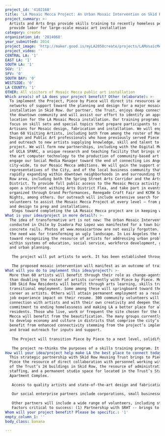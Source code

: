 ```yaml
---
project_id: '4102168'
title: 'LA Mosaic Mecca Project: An Urban Mosaic Intervention on Skid Row'
project_summary: >-
  Artists and Arts Orgs provide skills training to recently homeless persons to
  provide labor for large-scale mosaic art installation
category: create
organization_id: '2014068'
year_submitted: 2014
project_image: 'http://maker.good.is/myLA2050create/projects/LAMosaicMecca.html'
project_video: ''
CENTRAL LA: '1'
EAST LA: '1'
SOUTH LA: '1'
SGV: '1'
SFV: '0'
SOUTH BAY: '0'
WESTSIDE: '0'
LA COUNTY: '1'
OTHER: All visitors of Mosaic Mecca public art installation
Which area(s) of LA does your project benefit? Other (elaborate): >-
  To implement the Project, Piece by Piece will direct its resources and
  networks of support toward the planning and design for a major mosaic
  installation in Skid Row. Our partner, the Trust, enjoys deep connections in
  the downtown community and will assist our effort to identify an appropriate
  location for the LA Mosaic Mecca installation. Our training programs will
  focus on skill sets and special topics that prepare participants to serve as
  Artisans for Mosaic design, fabrication and installation. We will engage more
  than 60 Visiting Artists, including both from among the roster of Mosaic,
  Design and Public Art professionals who have previously served Piece by Piece
  and outreach to new artists supplying knowledge, skill and talent to the
  project. We will form new partnerships, including with the Digital Mural Lab
  of UCLA SPARC, a unique research and teaching facility that brings state of
  the art computer technology to the production of community-based art. We will
  engage our Social Media Manager toward the end of connecting Los Angeles,
  city-wide, to our Mosaic Mecca ambitions. We will gain the support of
  representatives of the City, and of the local business community that is
  rapidly expanding within downtown neighborhoods in and surrounding the Skid
  Row area, including both the Spring Street Arts Corridor and the Arts
  District. To provide full public access to the Mosaic Mecca activity, we will
  open a storefront withing Arts District Flea, and take part in events
  organized through Grand Performances, Renegade Craft Fair and KCRW Summer
  Nights, among others. Our outreach will include extensive search for
  volunteers to assist the Mosaic Mecca Project at every level – from planning
  and design to prep and installations. 
   Steps toward completing the LA Mosaic Mecca project are in keeping with the daily operations of Piece by Piece. Operations include learning workshops for participants at every level, training labs for participants advancing toward Artisan achievement, special topics instruction from Visiting Artists in Piece by Piece studio, and professional development for Piece by Piece Artist Instructors charged with design and fabrication challenges. Our Program Director and Instructional staff will engage in advanced technology training to support their role in leading planning and design of a public art mosaic of scale that is suited to the chosen site.
What is your idea/project in more detail?: >-
  The idea of transformative art is not new: The Urban Mosaic Intervention
  conducted in Chile by Isadora Paz Lopez was manifested for a town bisected by
  concrete rails. Photos at www.mosaicartnow are not easily forgotten. In Chile
  the need was for transforming an ugly landscape. In Los Angeles the need is
  toward recognizing the resource of artists for addressing urban problems
  within systems of education, social service, workforce development, government
  and urban planning.
   
   The project will put artists to work. It has been established through research that artists can be a creative engine for a thriving society, yet opportunities for engagement remains limited. The project offers work for artists that connects them with a broader community and brings recognition to their contributions as change-makers. The visibility of the project in promoting the role of artists as not only creators but also problem-solvers, collaborators, community-builders, teachers, leaders and agents for change can guide the future of LA in recognizing the role of artists as a critical to education, urban development, and social needs at every level. In 2050, LA can be the best place for artists to work and to live and to be recognized for how their contributions impact the community at every level. 
   
   The proposed mosaic intervention will manifest as an outcome of training extended to residents of Skid Row who are vulnerable to homelessness. These participants, paired and mentored by a large corp of professional artists, will perform the labor as a culminating thesis for their own advancement in creative learning and skill. Following a training that includes both soft skills (working in teams, following instruction, complying with rules) and hard skills (design, craft and mosaic fabrication technique), participants succeed in not only directly producing a lasting work of art that brings beauty to their immediate surrounding, but also job experience that strongly lends to their potential for future employment. Skid Row Residents often share the characteristic of poor education, limited opportunity and other conditions stemming from poverty. The potential for creating opportunity through artmaking among this population helps to reduce the divide that has made homelessness a realty in our city. Art as a vehicle to individual security and success will make LA a better place to create in 2050, and a better place for everyone to live.
What will you do to implement this idea/project?: >-
  More than 60 artists will benefit through their role as change-agents, more
  than doubling the roster of artists currently with Piece by Piece. More than
  100 Skid Row Residents will benefit through arts learning, skills training and
  transitional employment. Some among these will springboard toward their own
  career as artists. Others will attain permanent employment as a result of the
  job experience impact on their resume. 300 community volunteers will gain
  connection with artists and with their own creativity and deepen their
  commitment to ending homelessness and making LA a better place for all of its
  residents. Those who live, work or frequent the site chosen for the LA Mosaic
  Mecca will benefit from the beautification. The many groups currently working
  to develop economy and culture in districts that comprise the city’s core will
  benefit from enhanced connectivity stemming from the project’s implementation
  and broad outreach for inputs and support. 
   
   The Project will transition Piece by Piece to a next level, solidifying its practices and metrics toward becoming a robust arts establishment. As a social enterprise centered on arts-training and transitional employment that lends to career development both within the arts and in other industries, the advancement of the organization brings to Los Angeles a new model for engaging art to meet workforce development needs and achieve social ends.
   
   The project re-thinks the purposes of a skills training program. It is heavily inspired by expansive research that has proven that art learning can advance skill, knowledge, problem-solving and critical thinking at a rate that academic learning does not. Arts learning speaks to multiple modes: practicing concrete experience and active experimentation as well as reflection and conceptualization. Art offers learning that is accessible to people of all backgrounds, and ethnicities, and is a learning that is not impaired by language barriers. Making art central to workforce development offers participants, many with little education and limited employment experience, the opportunity to grow soft skills -- such as following instruction, complying with rules, and working in teams – while simultaneously developing hard skills in mosaic design, technique and fabrication. The innovation is with applying arts learning to workforce development practice. The model offers transitional employment as well as skills training for income earned as trained Artisan.
How will your idea/project help make LA the best place to connect today? In LA2050?: >-
  This strategic partnership with Skid Row Housing Trust brings to Piece by
  Piece the resource of direct collaboration with personnel working within each
  of the Trust’s 24 buildings in Skid Row, the resource of administrative
  staffing, and a permanent studio space for located in the Trust’s Star
  Apartment Complex.
   
   Access to quality artists and state-of-the-art design and fabrication resources allows Piece by Piece team to “go big” in their vision for creating public art. The project will be formed from a spirit of city-wide collaboration and will cultivate new strategic partnerships with key Los Angeles art resources such as the Social and Public Art Resource Center (SPARC) in Venice and the Self Help Graphics & Art in East Los Angeles. Both organizations offer deep knowledge and extensive resources that lend to creative transformation in Los Angeles urban environments. 
   
   Our social enterprise partners include corporations, small businesses, and other agencies who support our Job Readiness Program through quantity order of mosaic pieces, for large-scale project commissions, as well as by carrying our product line in retail environments. These partners include Universal Studios, Irvine College, CRA/LA among many others.
   
   Other partners will include a wide range of volunteers, including students, working professionals, retirees, and corporate groups as well as engagement with other Skid Row agencies that share our objectives toward addressing needs among vulnerable populations. A partnership in place with the Downtown Women’s Center engages the Center’s Job Developer in assisting human resources role in recruiting Skid Row candidates for permanent job placement within the Piece by Piece social-enterprise as studio and sales associates.
   Factors critical to success: (1) Partnership with SRHT -- brings to bear an extensive network of private and public resources and connections that make the project possible, (2) Artist Involvement -- Through funding support from the NEA and others, Piece by Piece engages a roster of more than 25 professional artists, and will expand this roster significantly; (3) Arts-Network -- The Project will form meaningful partnership with individual artists, and also arts organizations with the talent and resources for lending support toward successful planning, design and coordination of a large Public Art installation.
Whom will your project benefit? Please be specific.: '1'
empty_column_1: ''
body_class: banana

---
```

